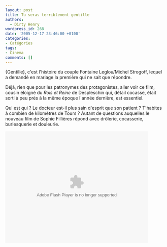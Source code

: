 ```yaml
---
layout: post
title: Tu seras terriblement gentille
authors:
  - Dirty Henry
wordpress_id: 268
date: '2005-12-17 23:46:00 +0100'
categories:
- Catégories
tags:
- Cinéma
comments: []
---
```

{Gentille}, c'est l'histoire du couple Fontaine Leglou/Michel Strogoff, lequel a demandé en mariage la première qui ne sait que répondre. 

Déjà, rien que pour les patronymes des protagonistes, aller voir ce film, cousin éloigné du *Rois et Reine* de Despleschin qui, détail cocasse, était sorti à peu près à la même époque l'année dernière, est essentiel. 

Qui est qui ? Le docteur est-il plus sain d'esprit que son patient ? T'habites à combien de kilomètres de Tours ? Autant de questions auquelles le nouveau film de Sophie Fillières répond avec drôlerie, cocasserie, burlesquerie et douleurie.

<div id="allocine_blog" style="width:450px; height:350px"><object height="350px" width="100%"><param name="movie" value="http://www.allocine.fr/blogvision/18404800"></param><param name="allowFullScreen" value="true"></param><param name="allowScriptAccess" value="always"></param><embed src="http://www.allocine.fr/blogvision/18404800" type="application/x-shockwave-flash" width="100%" height="100%" allowFullScreen="true" allowScriptAccess="always"></embed></object></div>
